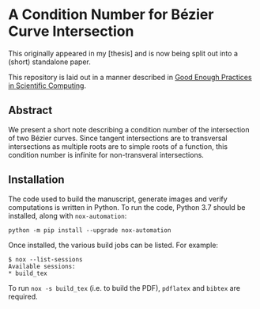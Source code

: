 # A Condition Number for B&#xe9;zier Curve Intersection

This originally appeared in my [thesis] and is now being split out
into a (short) standalone paper.

This repository is laid out in a manner described in
[Good Enough Practices in Scientific Computing][2].

## Abstract

We present a short note describing a condition number
of the intersection of two B&#xe9;zier curves. Since tangent
intersections are to transversal intersections as multiple roots are
to simple roots of a function, this condition number is infinite
for non-transveral intersections.

## Installation

The code used to build the manuscript, generate images and verify
computations is written in Python. To run the code, Python 3.7
should be installed, along with ``nox-automation``:

```
python -m pip install --upgrade nox-automation
```

Once installed, the various build jobs can be listed. For example:

```
$ nox --list-sessions
Available sessions:
* build_tex
```

To run ``nox -s build_tex`` (i.e. to build the PDF), ``pdflatex`` and
``bibtex`` are required.

[1]: https://github.com/dhermes/phd-thesis
[2]: https://arxiv.org/abs/1609.00037

